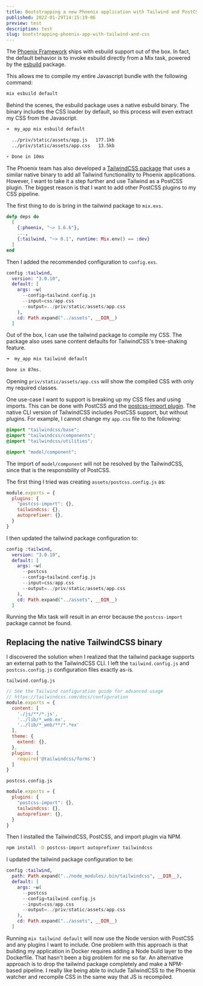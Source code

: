 ```yaml
---
title: Bootstrapping a new Phoenix application with Tailwind and PostCSS
published: 2022-01-29T14:15:19-06
preview: test
description: test
slug: bootstrapping-phoenix-app-with-tailwind-and-css
---
```


The [Phoenix Framework](https://www.phoenixframework.org) ships with esbuild support out of the box. In fact, the default behavior is to invoke esbuild directly from a Mix task, powered by the [esbuild](https://github.com/phoenixframework/esbuild) package.

This allows me to compile my entire Javascript bundle with the following command:

```bash
mix esbuild default
```

Behind the scenes, the esbuild package uses a native esbuild binary. The binary includes the CSS loader by default, so this process will even extract my CSS from the Javascript.

```bash
➜  my_app mix esbuild default

  ../priv/static/assets/app.js   177.1kb
  ../priv/static/assets/app.css   13.5kb

⚡ Done in 10ms
```

The Phoenix team has also developed a [TailwindCSS package](https://hex.pm/packages/tailwind) that uses a similar native binary to add all Tailwind functionality to Phoenix applications. However, I want to take it a step further and use Tailwind as a PostCSS plugin. The biggest reason is that I want to add other PostCSS plugins to my CSS pipeline.

The first thing to do is bring in the tailwind package to `mix.exs`.

```elixir
defp deps do
  [
    {:phoenix, "~> 1.6.6"},
    ...,
    {:tailwind, "~> 0.1", runtime: Mix.env() == :dev}
  ]
end
```

Then I added the recommended configuration to `config.exs`.

```elixir
config :tailwind,
  version: "3.0.10",
  default: [
    args: ~w(
      --config=tailwind.config.js
      --input=css/app.css
      --output=../priv/static/assets/app.css
    ),
    cd: Path.expand("../assets", __DIR__)
  ]
```

Out of the box, I can use the tailwind package to compile my CSS. The package also uses sane content defaults for TailwindCSS's tree-shaking feature.

```bash
➜  my_app mix tailwind default

Done in 87ms.
```

Opening `priv/static/assets/app.css` will show the compiled CSS with only my required classes.

One use-case I want to support is breaking up my CSS files and using imports. This can be done with PostCSS and the [postcss-import plugin](https://github.com/postcss/postcss-import). The native CLI version of TailwindCSS includes PostCSS support, but without plugins. For example, I cannot change my `app.css` file to the following:

```css
@import "tailwindcss/base";
@import "tailwindcss/components";
@import "tailwindcss/utilities";

@import "model/component";
```

The import of `model/component` will not be resolved by the TailwindCSS, since that is the responsbility of PostCSS.

The first thing I tried was creating `assets/postcss.config.js` as:

```javascript
module.exports = {
  plugins: {
    "postcss-import": {},
    tailwindcss: {},
    autoprefixer: {},
  }
}
```

I then updated the tailwind package configuration to:

```elixir
config :tailwind,
  version: "3.0.10",
  default: [
    args: ~w(
      --postcss
      --config=tailwind.config.js
      --input=css/app.css
      --output=../priv/static/assets/app.css
    ),
    cd: Path.expand("../assets", __DIR__)
  ]
```

Running the Mix task will result in an error because the `postcss-import` package cannot be found.

## Replacing the native TailwindCSS binary

I discovered the solution when I realized that the tailwind package supports an external path to the TailwindCSS CLI. I left the `tailwind.config.js` and `postcss.config.js` configuration files exactly as-is.

`tailwind.config.js`
```javascript
// See the Tailwind configuration guide for advanced usage
// https://tailwindcss.com/docs/configuration
module.exports = {
  content: [
    './js/**/*.js',
    '../lib/*_web.ex',
    '../lib/*_web/**/*.*ex'
  ],
  theme: {
    extend: {},
  },
  plugins: [
    require('@tailwindcss/forms')
  ]
}
```

`postcss.config.js`
```javascript
module.exports = {
  plugins: {
    "postcss-import": {},
    tailwindcss: {},
    autoprefixer: {},
  }
}
```

Then I installed the TailwindCSS, PostCSS, and import plugin via NPM.

```bash
npm install -D postcss-import autoprefixer tailwindcss
```

I updated the tailwind package configuration to be:

```elixir
config :tailwind,
  path: Path.expand("../node_modules/.bin/tailwindcss", __DIR__),
  default: [
    args: ~w(
      --postcss
      --config=tailwind.config.js
      --input=css/app.css
      --output=../priv/static/assets/app.css
    ),
    cd: Path.expand("../assets", __DIR__)
  ]
```

Running `mix tailwind default` will now use the Node version with PostCSS and any plugins I want to include. One problem with this approach is that building my application in Docker requires adding a Node build layer to the Dockerfile. That hasn't been a big problem for me so far. An alternative approach is to drop the tailwind package completely and make a NPM-based pipeline. I really like being able to include TailwindCSS to the Phoenix watcher and recompile CSS in the same way that JS is recompiled.
